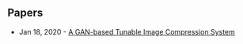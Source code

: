 ## Papers
- Jan 18, 2020 - [A GAN-based Tunable Image Compression System](https://arxiv.org/abs/2001.06580)